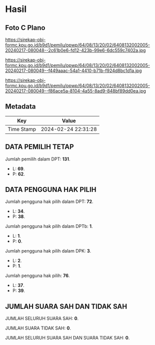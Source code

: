# Hasil

## Foto C Plano

https://sirekap-obj-formc.kpu.go.id/b9d1/pemilu/ppwp/64/08/13/20/02/6408132002005-20240217-080048--2c61b0e6-fd12-423b-99e6-6dc559c7402a.jpg

https://sirekap-obj-formc.kpu.go.id/b9d1/pemilu/ppwp/64/08/13/20/02/6408132002005-20240217-080049--f449aaac-54a1-4410-b71b-f924d8bc1d1a.jpg

https://sirekap-obj-formc.kpu.go.id/b9d1/pemilu/ppwp/64/08/13/20/02/6408132002005-20240217-080049--f86ace5a-8104-4a55-8ad9-848bf89dd0ea.jpg


## Metadata

| Key        | Value               |
| ---------- | ------------------- |
| Time Stamp | 2024-02-24 22:31:28 |


## DATA PEMILIH TETAP

Jumlah pemilih dalam DPT: **131**.
 * L: **69**.
 * P: **62**.

## DATA PENGGUNA HAK PILIH

Jumlah pengguna hak pilih dalam DPT: **72**.
 * L: **34**.
 * P: **38**.

Jumlah pengguna hak pilih dalam DPTb: **1**.
 * L: **1**.
 * P: **0**.

Jumlah pengguna hak pilih dalam DPK: **3**.
 * L: **2**.
 * P: **1**.

Jumlah pengguna hak pilih: **76**.
 * L: **37**.
 * P: **39**.

## JUMLAH SUARA SAH DAN TIDAK SAH

JUMLAH SELURUH SUARA SAH: **0**.

JUMLAH SUARA TIDAK SAH: **0**.

JUMLAH SELURUH SUARA SAH DAN SUARA TIDAK SAH: **0**.


